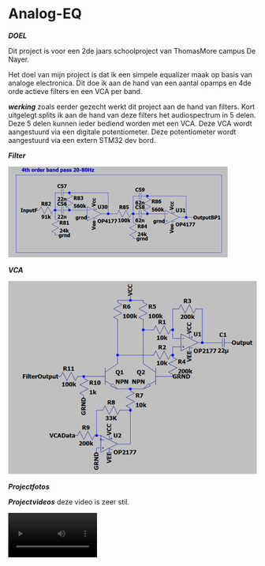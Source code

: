 # Analog-EQ
***DOEL***

Dit project is voor een 2de jaars schoolproject van ThomasMore campus De Nayer.

Het doel van mijn project is dat ik een simpele equalizer maak op basis van analoge electronica. Dit doe ik aan de hand van een aantal opamps en 4de orde actieve filters en een VCA per band.

***werking***
zoals eerder gezecht werkt dit project aan de hand van filters. Kort uitgelegt splits ik aan de hand van deze filters het audiospectrum in 5 delen. Deze 5 delen kunnen ieder bediend worden met een VCA. Deze VCA wordt aangestuurd via een digitale potentiometer. Deze potentiometer wordt aangestuurd via een extern STM32 dev bord.

***Filter***

![Filter image](Imagesandvideos/Filter.png)

***VCA***

![VCA image](Imagesandvideos/VCA.png)

***Projectfotos***

***Projectvideos***
deze video is zeer stil.

<video src='Imagesandvideos/Projectvideo.mov' width=180/>
